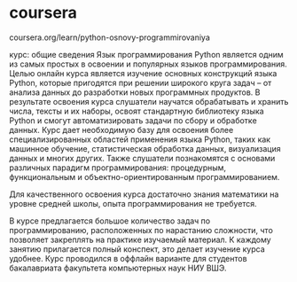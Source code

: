 # coursera
coursera.org/learn/python-osnovy-programmirovaniya


курс: общие сведения
Язык программирования Python является одним из самых простых в освоении и популярных языков программирования. Целью онлайн курса является изучение основных конструкций языка Python, которые пригодятся при решении широкого круга задач – от анализа данных до разработки новых программных продуктов.
В результате освоения курса слушатели научатся обрабатывать и хранить числа, тексты и их наборы, освоят стандартную библиотеку языка Python и смогут автоматизировать задачи по сбору и обработке данных. Курс дает необходимую базу для освоения более специализированных областей применения языка Python, таких как машинное обучение, статистическая обработка данных, визуализация данных и многих других. Также слушатели познакомятся с основами различных парадигм программирования: процедурным, функциональным и объектно-ориентированным программированием.

Для качественного освоения курса достаточно знания математики на уровне средней школы, опыта программирования не требуется.

В курсе предлагается большое количество задач по программированию, расположенных по нарастанию сложности, что позволяет закреплять на практике изучаемый материал. К каждому занятию прилагается полный конспект, это делает изучение курса удобнее. Курс проводился в оффлайн варианте для студентов бакалавриата факультета компьютерных наук НИУ ВШЭ.
